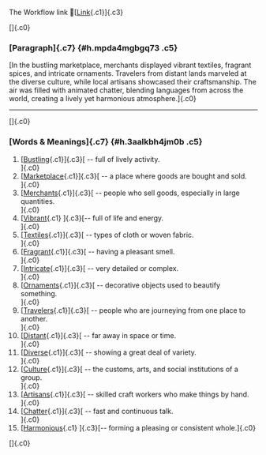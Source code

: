 The Workflow link
👏[[Link](https://www.google.com/url?q=http://www.google.com&sa=D&source=editors&ust=1756982434690775&usg=AOvVaw1KgZL4tAPTA49LOF8iai4T){.c1}]{.c3}

[]{.c0}

### [Paragraph]{.c7} {#h.mpda4mgbgq73 .c5}

[In the bustling marketplace, merchants displayed vibrant textiles,
fragrant spices, and intricate ornaments. Travelers from distant lands
marveled at the diverse culture, while local artisans showcased their
craftsmanship. The air was filled with animated chatter, blending
languages from across the world, creating a lively yet harmonious
atmosphere.]{.c0}

------------------------------------------------------------------------

[]{.c0}

### [Words & Meanings]{.c7} {#h.3aalkbh4jm0b .c5}

1.  [[Bustling](https://www.google.com/url?q=http://www.google.com&sa=D&source=editors&ust=1756982434692423&usg=AOvVaw1XDz4sSgEjbMBz4PQhzNw_){.c1}]{.c3}[ --
    full of lively activity.\
    ]{.c0}
2.  [[Marketplace](https://www.google.com/url?q=http://www.google.com&sa=D&source=editors&ust=1756982434692864&usg=AOvVaw3-mrW8lQLS8LuuBfM5LcLy){.c1}]{.c3}[ --
    a place where goods are bought and sold.\
    ]{.c0}
3.  [[Merchants](https://www.google.com/url?q=http://www.google.com&sa=D&source=editors&ust=1756982434693125&usg=AOvVaw3CYWPBeUAKiT1lYksDBdxn){.c1}]{.c3}[ --
    people who sell goods, especially in large quantities.\
    ]{.c0}
4.  [[Vibrant](https://www.google.com/url?q=http://www.google.com&sa=D&source=editors&ust=1756982434693629&usg=AOvVaw0f6TSY2rLEJGhubCWkO-9k){.c1}
    ]{.c3}[-- full of life and energy.\
    ]{.c0}
5.  [[Textiles](https://www.google.com/url?q=http://www.google.com&sa=D&source=editors&ust=1756982434693966&usg=AOvVaw0KwDB7Ot6YNCLTXCfqB786){.c1}]{.c3}[ --
    types of cloth or woven fabric.\
    ]{.c0}
6.  [[Fragrant](https://www.google.com/url?q=http://www.google.com&sa=D&source=editors&ust=1756982434694194&usg=AOvVaw1odKstXepbTTpv0xah4Woh){.c1}]{.c3}[ --
    having a pleasant smell.\
    ]{.c0}
7.  [[Intricate](https://www.google.com/url?q=http://www.google.com&sa=D&source=editors&ust=1756982434694498&usg=AOvVaw1vywW_kyLlLHu1V_W4G8Gl){.c1}]{.c3}[ --
    very detailed or complex.\
    ]{.c0}
8.  [[Ornaments](https://www.google.com/url?q=http://www.google.com&sa=D&source=editors&ust=1756982434694775&usg=AOvVaw1xt5P5yqTmOZUhjdZi9WiI){.c1}]{.c3}[ --
    decorative objects used to beautify something.\
    ]{.c0}
9.  [[Travelers](https://www.google.com/url?q=http://www.google.com&sa=D&source=editors&ust=1756982434695067&usg=AOvVaw3hnHIFrHes7GORtTJ4hiFD){.c1}]{.c3}[ --
    people who are journeying from one place to another.\
    ]{.c0}
10. [[Distant](https://www.google.com/url?q=http://www.google.com&sa=D&source=editors&ust=1756982434695386&usg=AOvVaw09gYV-M_lmq3XOsYZmU--g){.c1}]{.c3}[ --
    far away in space or time.\
    ]{.c0}
11. [[Diverse](https://www.google.com/url?q=http://www.google.com&sa=D&source=editors&ust=1756982434695578&usg=AOvVaw1LXtfj9Ae3q-khXh4Cvpdm){.c1}]{.c3}[ --
    showing a great deal of variety.\
    ]{.c0}
12. [[Culture](https://www.google.com/url?q=http://www.google.com&sa=D&source=editors&ust=1756982434695827&usg=AOvVaw07HOZh9OCeRSG72chKI2tM){.c1}]{.c3}[ --
    the customs, arts, and social institutions of a group.\
    ]{.c0}
13. [[Artisans](https://www.google.com/url?q=http://www.google.com&sa=D&source=editors&ust=1756982434696080&usg=AOvVaw1p2AgQz4p5j-wfwzovQPCS){.c1}]{.c3}[ --
    skilled craft workers who make things by hand.\
    ]{.c0}
14. [[Chatter](https://www.google.com/url?q=http://www.google.com&sa=D&source=editors&ust=1756982434696427&usg=AOvVaw1mi0dsyd3Gh_kivX07-efd){.c1}]{.c3}[ --
    fast and continuous talk.\
    ]{.c0}
15. [[Harmonious](https://www.google.com/url?q=http://www.google.com&sa=D&source=editors&ust=1756982434696724&usg=AOvVaw06dmt8mPU3vPlkncCncry4){.c1}
    ]{.c3}[-- forming a pleasing or consistent whole.]{.c0}

[]{.c0}
